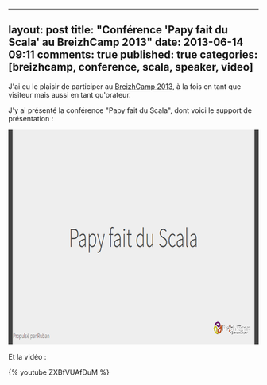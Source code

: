 
---
layout: post
title: "Conférence 'Papy fait du Scala' au BreizhCamp 2013"
date: 2013-06-14 09:11
comments: true
published: true
categories: [breizhcamp, conference, scala, speaker, video]
---

J'ai eu le plaisir de participer au [BreizhCamp 2013](http://2013.breizhcamp.org/), à la fois en tant que visiteur mais aussi en tant qu'orateur.

J'y ai présenté la conférence "Papy fait du Scala", dont voici le support de présentation :

[<img src="/images/prez-papy-fait-scala/cover.png" width="768" height="432" alt='Support de présentation de la conférence'>](http://blog.dlecan.com/breizhcamp2013/papy-fait-du-scala/)

Et la vidéo :

{% youtube ZXBfVUAfDuM %}
